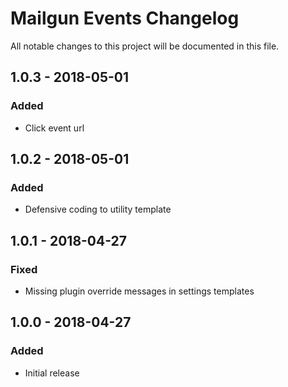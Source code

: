 # Mailgun Events Changelog

All notable changes to this project will be documented in this file.

## 1.0.3 - 2018-05-01

### Added
- Click event url

## 1.0.2 - 2018-05-01

### Added
- Defensive coding to utility template

## 1.0.1 - 2018-04-27

### Fixed
- Missing plugin override messages in settings templates

## 1.0.0 - 2018-04-27

### Added
- Initial release

